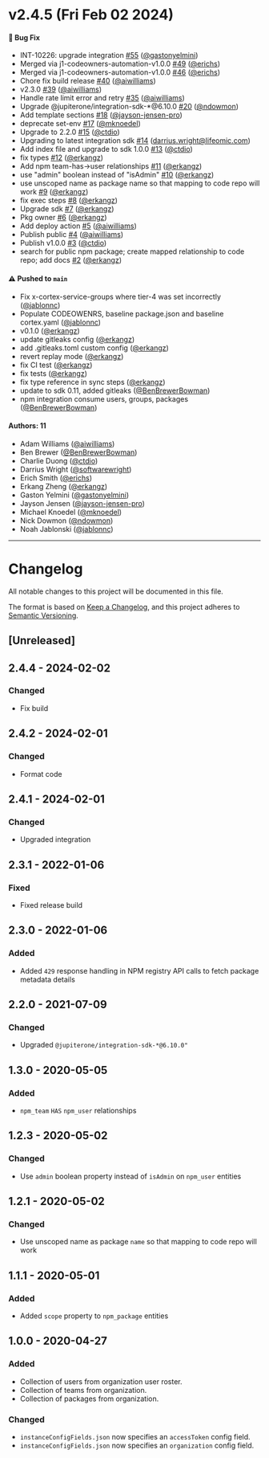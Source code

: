 # v2.4.5 (Fri Feb 02 2024)

#### 🐛 Bug Fix

- INT-10226: upgrade integration [#55](https://github.com/JupiterOne/graph-npm/pull/55) ([@gastonyelmini](https://github.com/gastonyelmini))
- Merged via j1-codeowners-automation-v1.0.0 [#49](https://github.com/JupiterOne/graph-npm/pull/49) ([@erichs](https://github.com/erichs))
- Merged via j1-codeowners-automation-v1.0.0 [#46](https://github.com/JupiterOne/graph-npm/pull/46) ([@erichs](https://github.com/erichs))
- Chore fix build release [#40](https://github.com/JupiterOne/graph-npm/pull/40) ([@aiwilliams](https://github.com/aiwilliams))
- v2.3.0 [#39](https://github.com/JupiterOne/graph-npm/pull/39) ([@aiwilliams](https://github.com/aiwilliams))
- Handle rate limit error and retry [#35](https://github.com/JupiterOne/graph-npm/pull/35) ([@aiwilliams](https://github.com/aiwilliams))
- Upgrade @jupiterone/integration-sdk-*@6.10.0 [#20](https://github.com/JupiterOne/graph-npm/pull/20) ([@ndowmon](https://github.com/ndowmon))
- Add template sections [#18](https://github.com/JupiterOne/graph-npm/pull/18) ([@jayson-jensen-pro](https://github.com/jayson-jensen-pro))
- deprecate set-env [#17](https://github.com/JupiterOne/graph-npm/pull/17) ([@mknoedel](https://github.com/mknoedel))
- Upgrade to 2.2.0 [#15](https://github.com/JupiterOne/graph-npm/pull/15) ([@ctdio](https://github.com/ctdio))
- Upgrading to latest integration sdk [#14](https://github.com/JupiterOne/graph-npm/pull/14) (darrius.wright@lifeomic.com)
- Add index file and upgrade to sdk 1.0.0 [#13](https://github.com/JupiterOne/graph-npm/pull/13) ([@ctdio](https://github.com/ctdio))
- fix types [#12](https://github.com/JupiterOne/graph-npm/pull/12) ([@erkangz](https://github.com/erkangz))
- Add npm team-has->user relationships [#11](https://github.com/JupiterOne/graph-npm/pull/11) ([@erkangz](https://github.com/erkangz))
- use "admin" boolean instead of "isAdmin" [#10](https://github.com/JupiterOne/graph-npm/pull/10) ([@erkangz](https://github.com/erkangz))
- use unscoped name as package name so that mapping to code repo will work [#9](https://github.com/JupiterOne/graph-npm/pull/9) ([@erkangz](https://github.com/erkangz))
- fix exec steps [#8](https://github.com/JupiterOne/graph-npm/pull/8) ([@erkangz](https://github.com/erkangz))
- Upgrade sdk [#7](https://github.com/JupiterOne/graph-npm/pull/7) ([@erkangz](https://github.com/erkangz))
- Pkg owner [#6](https://github.com/JupiterOne/graph-npm/pull/6) ([@erkangz](https://github.com/erkangz))
- Add deploy action [#5](https://github.com/JupiterOne/graph-npm/pull/5) ([@aiwilliams](https://github.com/aiwilliams))
- Publish public [#4](https://github.com/JupiterOne/graph-npm/pull/4) ([@aiwilliams](https://github.com/aiwilliams))
- Publish v1.0.0 [#3](https://github.com/JupiterOne/graph-npm/pull/3) ([@ctdio](https://github.com/ctdio))
- search for public npm package; create mapped relationship to code repo; add docs [#2](https://github.com/JupiterOne/graph-npm/pull/2) ([@erkangz](https://github.com/erkangz))

#### ⚠️ Pushed to `main`

- Fix x-cortex-service-groups where tier-4 was set incorrectly ([@jablonnc](https://github.com/jablonnc))
- Populate CODEOWENRS, baseline package.json and baseline cortex.yaml ([@jablonnc](https://github.com/jablonnc))
- v0.1.0 ([@erkangz](https://github.com/erkangz))
- update gitleaks config ([@erkangz](https://github.com/erkangz))
- add .gitleaks.toml custom config ([@erkangz](https://github.com/erkangz))
- revert replay mode ([@erkangz](https://github.com/erkangz))
- fix CI test ([@erkangz](https://github.com/erkangz))
- fix tests ([@erkangz](https://github.com/erkangz))
- fix type reference in sync steps ([@erkangz](https://github.com/erkangz))
- update to sdk 0.11, added gitleaks ([@BenBrewerBowman](https://github.com/BenBrewerBowman))
- npm integration consume users, groups, packages ([@BenBrewerBowman](https://github.com/BenBrewerBowman))

#### Authors: 11

- Adam Williams ([@aiwilliams](https://github.com/aiwilliams))
- Ben Brewer ([@BenBrewerBowman](https://github.com/BenBrewerBowman))
- Charlie Duong ([@ctdio](https://github.com/ctdio))
- Darrius Wright ([@softwarewright](https://github.com/softwarewright))
- Erich Smith ([@erichs](https://github.com/erichs))
- Erkang Zheng ([@erkangz](https://github.com/erkangz))
- Gaston Yelmini ([@gastonyelmini](https://github.com/gastonyelmini))
- Jayson Jensen ([@jayson-jensen-pro](https://github.com/jayson-jensen-pro))
- Michael Knoedel ([@mknoedel](https://github.com/mknoedel))
- Nick Dowmon ([@ndowmon](https://github.com/ndowmon))
- Noah Jablonski ([@jablonnc](https://github.com/jablonnc))

---

# Changelog

All notable changes to this project will be documented in this file.

The format is based on [Keep a Changelog](https://keepachangelog.com/en/1.0.0/),
and this project adheres to
[Semantic Versioning](https://semver.org/spec/v2.0.0.html).

## [Unreleased]

## 2.4.4 - 2024-02-02

### Changed

- Fix build

## 2.4.2 - 2024-02-01

### Changed

- Format code

## 2.4.1 - 2024-02-01

### Changed

- Upgraded integration

## 2.3.1 - 2022-01-06

### Fixed

- Fixed release build

## 2.3.0 - 2022-01-06

### Added

- Added `429` response handling in NPM registry API calls to fetch package
  metadata details

## 2.2.0 - 2021-07-09

### Changed

- Upgraded `@jupiterone/integration-sdk-*@6.10.0"`

## 1.3.0 - 2020-05-05

### Added

- `npm_team` `HAS` `npm_user` relationships

## 1.2.3 - 2020-05-02

### Changed

- Use `admin` boolean property instead of `isAdmin` on `npm_user` entities

## 1.2.1 - 2020-05-02

### Changed

- Use unscoped name as package `name` so that mapping to code repo will work

## 1.1.1 - 2020-05-01

### Added

- Added `scope` property to `npm_package` entities

## 1.0.0 - 2020-04-27

### Added

- Collection of users from organization user roster.
- Collection of teams from organization.
- Collection of packages from organization.

### Changed

- `instanceConfigFields.json` now specifies an `accessToken` config field.
- `instanceConfigFields.json` now specifies an `organization` config field.
